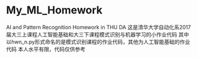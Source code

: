 # My_ML_Homework
AI and Pattern Recognition Homework in THU DA
这是清华大学自动化系2017届大三上课程人工智能基础和大三下课程模式识别与机器学习的小作业代码
其中以hwn_n.py形式命名的是模式识别课程的作业代码，其他为人工智能基础的作业代码
本人水平有限，代码仅供参考

